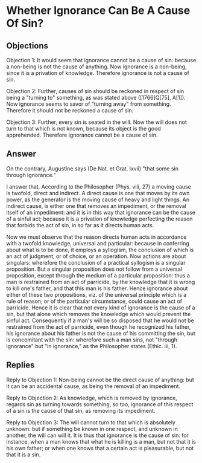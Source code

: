 # Whether Ignorance Can Be A Cause Of Sin?

## Objections

Objection 1: It would seem that ignorance cannot be a cause of sin: because a non-being is not the cause of anything. Now ignorance is a non-being, since it is a privation of knowledge. Therefore ignorance is not a cause of sin.

Objection 2: Further, causes of sin should be reckoned in respect of sin being a "turning to" something, as was stated above ([1766]Q[75], A[1]). Now ignorance seems to savor of "turning away" from something. Therefore it should not be reckoned a cause of sin.

Objection 3: Further, every sin is seated in the will. Now the will does not turn to that which is not known, because its object is the good apprehended. Therefore ignorance cannot be a cause of sin.

## Answer

On the contrary, Augustine says (De Nat. et Grat. lxvii) "that some sin through ignorance."

I answer that, According to the Philosopher (Phys. viii, 27) a moving cause is twofold, direct and indirect. A direct cause is one that moves by its own power, as the generator is the moving cause of heavy and light things. An indirect cause, is either one that removes an impediment, or the removal itself of an impediment: and it is in this way that ignorance can be the cause of a sinful act; because it is a privation of knowledge perfecting the reason that forbids the act of sin, in so far as it directs human acts.

Now we must observe that the reason directs human acts in accordance with a twofold knowledge, universal and particular: because in conferring about what is to be done, it employs a syllogism, the conclusion of which is an act of judgment, or of choice, or an operation. Now actions are about singulars: wherefore the conclusion of a practical syllogism is a singular proposition. But a singular proposition does not follow from a universal proposition, except through the medium of a particular proposition: thus a man is restrained from an act of parricide, by the knowledge that it is wrong to kill one's father, and that this man is his father. Hence ignorance about either of these two propositions, viz. of the universal principle which is a rule of reason, or of the particular circumstance, could cause an act of parricide. Hence it is clear that not every kind of ignorance is the cause of a sin, but that alone which removes the knowledge which would prevent the sinful act. Consequently if a man's will be so disposed that he would not be restrained from the act of parricide, even though he recognized his father, his ignorance about his father is not the cause of his committing the sin, but is concomitant with the sin: wherefore such a man sins, not "through ignorance" but "in ignorance," as the Philosopher states (Ethic. iii, 1).

## Replies

Reply to Objection 1: Non-being cannot be the direct cause of anything: but it can be an accidental cause, as being the removal of an impediment.

Reply to Objection 2: As knowledge, which is removed by ignorance, regards sin as turning towards something, so too, ignorance of this respect of a sin is the cause of that sin, as removing its impediment.

Reply to Objection 3: The will cannot turn to that which is absolutely unknown: but if something be known in one respect, and unknown in another, the will can will it. It is thus that ignorance is the cause of sin: for instance, when a man knows that what he is killing is a man, but not that it is his own father; or when one knows that a certain act is pleasurable, but not that it is a sin.